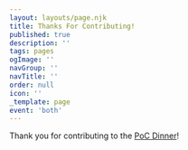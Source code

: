 ```yaml
---
layout: layouts/page.njk
title: Thanks For Contributing!
published: true
description: ''
tags: pages
ogImage: ''
navGroup: ''
navTitle: ''
order: null
icon: ''
_template: page
event: 'both'
---
```


Thank you for contributing to the [PoC Dinner](/events/poc-dinner-2/)!

